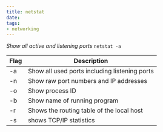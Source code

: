 ```yaml
---
title: netstat
date:
tags:
- networking
---
```


*Show all active and listening ports*
`netstat -a`

| Flag | Description                                   |
|------|-----------------------------------------------|
| -a   | Show all used ports including listening ports |
| -n   | Show raw port numbers and IP addresses        |
| -o   | Show process ID                               |
| -b   | Show name of running program                  |
| -r   | Shows the routing table of the local host     |
| -s   | shows TCP/IP statistics                       |

